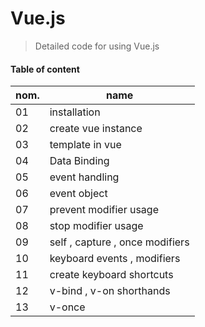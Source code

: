 # Vue.js
> Detailed code for using Vue.js
#### Table of content 

| nom.  | name  |
|---|---|
| 01  | installation  |
| 02 | create vue instance  |
| 03  | template in vue  |
| 04  | Data Binding  |
| 05  | event handling  
| 06 | event object  |  
| 07  | prevent modifier usage  |
| 08  | stop modifier usage  | 
| 09  | self , capture , once modifiers  |
| 10  | keyboard events , modifiers  | 
| 11  |  create keyboard shortcuts|
|  12 | v-bind , v-on shorthands  |
| 13  | v-once   |
